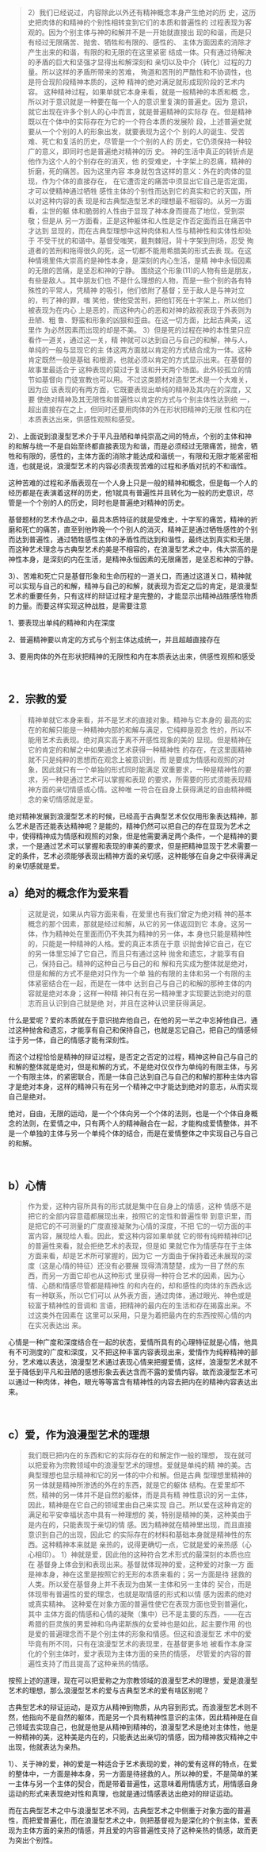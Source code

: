 <blockquote data-pid="r6OzgCUG">2）我们已经说过，内容除此以外还有精神概念本⾝产⽣绝对的历 史，这历史把⾁体的和精神的个别性相转变到它们的本质和普遍性的 过程表现为客观的。因为个别主体与神的和解并不是⼀开始就直接出 现的和谐，⽽是只有经过⽆限痛苦、抛舍、牺牲和有限的、感性的、 主体⽅⾯因素的消除才产⽣出来的和谐，有限的和⽆限的在这⾥紧密 结成⼀体。只有通过待解决的⽭盾的巨⼤和坚强才显得出和解深刻和 亲切以及中介（转化）过程的⼒量。所以这样的⽭盾所带来的苦难， 殉道和苦刑的严酷性和不协调性，也是符合现阶段精神本质的，这种 精神的绝对满⾜就形成现阶段的艺术内容。 这种精神过程，如果单就它本⾝来看，就是⼀般精神的本质和概 念，所以对于意识就是⼀种要在每⼀个⼈的意识⾥复演的普遍史。因为 意识，就它出现在许多个别⼈的⼼中⽽⾔，就是普遍精神的实际存 在。但是精神既以在个体中的实际存在为它的⼀个符合本质的发展阶 段，上述普遍史就要从⼀个个别的⼈的形象出发，就要表现为这个个 别的⼈的诞⽣、受苦难、死亡和复活的历史，尽管是⼀个个别的⼈的 历史，它仍须保持⼀种较⼴的意义，即同时也是普遍绝对精神的历 史。 神的⽣活中真正的转折点是他作为这个⼈的个别存在的消灭，他 的受难史，⼗字架上的忍痛，精神的折磨，死的痛苦。因为这⾥内容 本⾝就包含这样的意义：外在的⾁体的显现，作为个体的直接存在， 在它遭否定的痛苦中须显出它⾃⼰是否定⾯，才可以使精神通过牺牲 感性主体的个别性⽽达到它的真实和它的天国，所以对这种内容的表 现是和古典型造型艺术的理想最不相容的。从另⼀⽅⾯看，尘世的躯 体和脆弱的⼈性由于显现了神本⾝⽽提⾼了地位，受到崇敬；但是从 另⼀⽅⾯看，正是这种躯体和⼈性是定作否定⾯⽽且在痛苦中才达到 显现的，⽽在古典型理想中这种⾁体和⼈性与精神性和实体性却处于 不受⼲扰的和谐中。基督受嗤笑，戴荆棘冠，背⼗字架到刑场，忍受 殉道者的苦刑和拖得很久的死，这⼀切都不能⽤希腊美的形式去表 现。在这种情境⾥伟⼤崇⾼的是神性本⾝，是深刻的内⼼⽣活，是精 神中永恒因素的⽆限的苦痛，是坚忍和神的宁静。 围绕这个形象(11)的⼈物有些是朋友，有些是敌⼈。其中朋友们也 不是什么理想的⼈物，⽽是⼀些个别的各有特殊性的平常⼈，凭精神 的吸引，他们依附了基督；⾄于敌⼈是与神对⽴的，判了神的罪，嗤 笑他，使他受苦刑，把他钉死在⼗字架上，所以他们被表现为在内⼼ 上是恶的，⽽这种内⼼的恶和对神的敌视表现于外表则为丑陋、粗 鲁、野蛮和形象的凶狠和歪曲。在这⼀切⽅⾯，⽐起古典美，这⾥作 为必然因素⽽出现的却是不美。 3）但是死的过程在神的本性⾥只应看作⼀道关，通过这⼀关，精 神就可以达到⾃⼰与⾃⼰的和解，神与⼈，单纯的⼀般与显现它的主 体这两⽅⾯就以肯定的⽅式结合成为⼀体。这种肯定既然⼀般是基础 和根源，也就必须以肯定的⽅式显⽰出来。在基督的故事⾥最适合于 这种表现的莫过于复活和升天两个场⾯。此外较孤⽴的情节如基督向 门徒宣教也可以⽤。不过这类题材对造型艺术是⼀个⼤难关，因为应 该表现的有两⽅⾯，它既要表现出单纯的精神及其内在的深度，⼜要 使绝对精神及其⽆限性和普遍性以肯定的⽅式与个别主体性达到统 ⼀，超出直接存在之上，但同时还要⽤⾁体的外在形状把精神的⽆限 性和内在本质表达出来，供感性观照和感受。</blockquote><p data-pid="13v_3IQQ">2）、上面说到浪漫型艺术介于平凡丑陋和单纯崇高之间的特点，个别的主体和神的和解与统一不是自始至终都直接表现为和谐，而是必须经过无限痛苦，抛舍，牺牲和有限的，感性的，主体方面的消除才能达成和谐统一，有限和无限才能紧密相连，也就是说，浪漫型艺术的内容必须表现苦难的过程和矛盾对抗的不和谐性。</p><p data-pid="-0kVuQVa">这种苦难的过程和矛盾表现在一个人身上只是一般的精神和概念，但是每一个人的经历都是在表演着这样的历史，他1就具有普遍性并且转化为一般的历史意识，尽管是一个个别的人的历史，同时也是普遍绝对精神的历史。</p><p data-pid="yJZe0hQT">基督题材的艺术作品之中，最具本质特征的就是受难史，十字军的痛苦，精神的折磨和死亡的痛苦，直至到他昨晚一个个别人的消灭，精神正是通过牺牲感性的个别而达到普遍性，通过牺牲感性主体的矛盾性而达到和谐性，最终达到真实和无限，而这种艺术理念与古典型艺术的美是不相容的，在浪漫型艺术之中，伟大崇高的是神性本身，是深刻的内在生活，是精神永恒因素的无限痛苦，是坚忍和神的宁静。</p><p data-pid="knFxxYTh">3）、苦难和死亡只是基督形象和生命历程的一道关口，而通过这道关口，精神就可以实现与自己的和解，精神与自己的和解，就表现为否定之后的肯定，是浪漫型艺术的重要任务，只有这样的辩证过程才是完整的，才能显示出精神战胜感性物质的力量。而要这样实现这种战胜，是需要注意</p><p data-pid="7UFNlXPm">1、要表现出单纯的精神和内在深度</p><p data-pid="FHaGWdhF">2、普遍精神要以肯定的方式与个别主体达成统一，并且超越直接存在</p><p data-pid="ayFyQEom">3、要用肉体的外在形状把精神的无限性和内在本质表达出来，供感性观照和感受</p><p><br></p><h2>2．宗教的爱</h2><blockquote data-pid="dB-VN0wm">精神单就它本⾝来看，并不是艺术的直接对象。精神与它本⾝的 最⾼的实在的和解只能是⼀种精神内部的和解与满⾜，它纯粹是观念 性的，所以不能⽤艺术去表现。绝对真实⾼于离不开感性现象的美的 显现。但是精神在它的肯定的和解之中如果通过艺术获得⼀种精神性 的存在，在这⾥⾯精神就不只是纯粹的思想⽽在观念上被意识到，⽽ 是要成为情感和观照的对象，因此就只有⼀个单独的形式同时能满⾜ 双重要求，⼀种是精神性的要求，另⼀种是通过艺术可以掌握和表现 的要求，所需要的形式须能表现精神⽅⾯的亲切情感或⼼情。这种唯 ⼀符合在⾃⾝上获得满⾜的⾃由精神概念的亲切情感就是爱。 </blockquote><p data-pid="kW0_ztSt">绝对精神发展到浪漫型艺术的时候，已经高于古典型艺术仅仅用形象表达精神，那么艺术是否还能表达精神呢？是能的，精神仍然可以把自己的存在显现为艺术之中，使得精神成为情感和观照的对象，但是他需要满足两个条件，一个是精神的要求，一个是通过艺术可以掌握和表现的审美的要求，但是把精神显现于艺术需要一定的条件，艺术必须能够表现出精神方面的亲切感，这种能够在自身之中获得满足的亲切感就是爱。</p><h2>a）绝对的概念作为爱来看</h2><blockquote data-pid="FF5pifoy">这就是说，如果从内容⽅⾯来看，在爱⾥也有我们曾定为绝对精 神的基本概念的那个因素，那就是经过和解，从它的另⼀体返回到它 本⾝。这另⼀体，作为精神处在⾥⾯⽽仍不失其为精神的另⼀体，本 ⾝也只能是精神性的，只能是⼀种精神的⼈格。爱的真正本质在于意 识抛舍掉它⾃⼰，在它的另⼀体⾥忘掉了它⾃⼰，⽽且只有通过这种 抛舍和遗忘，才能享有⾃⼰，保持⾃⼰。精神的这种⾃⼰与⾃⼰的和 解和充实成为整体就是绝对，但是和解的⽅式不是绝对只作为⼀个单 独的有限的主体和另⼀个有限的主体紧密结合在⼀起，⽽是在⼀体中 达到⾃⼰与⾃⼰的和解的那种主体的内容就是绝对本⾝；这样⼀种精 神只有在另⼀精神⾥才实现要达到绝对的意志⽽且认识到⾃⼰就是绝 对，并且在这种认识⾥获得满⾜。 </blockquote><p data-pid="N97HjBkb">什么是爱呢？爱的本质就在于意识抛弃他自己，在他的另一半之中忘掉他自己，通过这种抛舍和遗忘，才能享有自己和保持自己，也就是忘记自己，把自己的情感倾注于另一体，自己的情感才能有深刻性。</p><p data-pid="eNbdcdsL">而这个过程恰恰是精神的辩证过程，是否定之否定的过程，精神这种自己与自己的和解的整体就是绝对，但是和解的方式，不是绝对仅仅作为单纯的有限主体，与另一个有限主体，的紧密联合，而是一体自己达到自己与自己的和解的那种主体内容才是绝对本身，这样的精神只有在另一个精神之中才能达到绝对的意志，从而实现自己是绝对。</p><p data-pid="BysPtVAH">绝对，自由，无限的运动，是一个个体向另一个个体的法则，也是一个个体自身概念的法则，在爱情之中，只有两个人的精神融合在一起，才能构成爱情整体，并不是一个单独的主体与另一个单纯个体的结合，而是在爱情整体之中实现自己与自己的和解。</p><p><br></p><h2>b）心情</h2><blockquote data-pid="jA8BRL2F">作为爱，这种内容所具有的形式就是集中在⾃⾝上的情感，这种 情感不是把它的全部内容意蕴都展现出来，按照它的定性和普遍性带 到意识⾥，⽽是把它的不可测量的⼴度直接凝聚为⼼情的深度，不把 它的⼀切⽅⾯的丰富内容，展现给⼈看。因此，爱这种内容如果单就 它的带有纯粹精神印记的普遍性来看，就会拒绝艺术的表现，但是如 果就它作为情感存在于主体⽅⾯来看，却是艺术所可掌握的，因为它 ⼀⽅⾯由于保持着还未展现的深度（这是⼼情的特征）还没有必要展 现得清清楚楚，成为⼀⽬了然的东⻄，⽽另⼀⽅⾯它却也从这种形式 ⾥获得⼀种符合艺术的因素，因为⼼情、⼼肠和情感尽管都是精神性 的和内在的，却和感性的⾁体的东⻄永远有⼀种联系，所以它们可以 从外表⽅⾯，通过⾁体，通过眼光、神⾊或是较富于精神性的⾳调和 ⾔语，把精神的最内在的⽣活和存在揭露出来。不过这类外在因素在 这⾥可以采⽤，只是为着把最内在的东⻄按照⼼情的内在实况表达出 来。 </blockquote><p data-pid="NOEKOD6b">心情是一种广度和深度结合在一起的状态，爱情所具有的心理特征就是心情，他具有不可测度的广度和深度，又不把这种丰富内容表现出来，爱情作为纯粹精神的部分，艺术难以表达，浪漫型艺术通过表现心情来把握爱情，这样，浪漫型艺术就不至于降低到平凡和丑陋的感想形象去表达含而不露的爱情内容。故而浪漫型艺术可以通过一种肉体，神色，眼光等等富含有精神性的内容去把内在的精神内容表达出来。</p><p><br></p><h2>c）爱，作为浪漫型艺术的理想</h2><blockquote data-pid="y1ju98W0">我们既已把内在的东⻄和它的实际存在的和解定作⼀般的理想， 现在就可以把爱称为宗教领域中的浪漫型艺术的理想。爱就是单纯的精 神的美。古典型理想也显⽰精神和它的另⼀体的中介和解。但是古典 型理想⾥精神的另⼀体就是精神所渗透的外在的东⻄，就是它的躯体 结构。在爱⾥却不然，精神的另⼀体并不是⾃然的躯体，⽽是具有精 神性意识的另⼀主体，因此，精神是在它⾃⼰的领域⾥由⾃⼰来实现 ⾃⼰。所以爱在这种肯定的满⾜和平安幸福状态中具有⼀种理想的 美，特别是精神的美，这种美由于是内在的，只能表现于亲切的情 感。因为精神就在精神⾥出现，⽽且直接意识到⾃⼰的出现，因此它 的实际存在的材料和基础本⾝就是精神性的东⻄。这种精神本来就是 亲热的，说得更确切⼀点，它就是爱的亲热感（⼼⼼相印）。 1）神就是爱，因此他的这种符合艺术形式的最深刻的本质也应在 基督⾝上体会到和表现出来。基督就体现神的爱，这种爱的对象⼀⽅ ⾯是神本⾝，神在这⾥是按照它的⽆形的本质来看的；另⼀⽅⾯是待 拯救的⼈类。所以爱在基督⾝上并不表现为由某⼀主体和另⼀主体的 契合，⽽是体现带有普遍性的爱的理念，也就是取情感的形式和以情 感为因素的绝对或真实精神。 这种爱在对象⽅⾯的普遍性使它在表现⽅⾯也受到普遍化，其中 主体⽅⾯的情感和⼼情的凝聚（集中）已不是主要的东⻄，——在古 希腊的巨灵族的男爱神和乌冉诺斯族的⼥爱神也是如此，起主要作⽤ 的也是爱的普遍理念⽽不是个别主体的形象和情感。但这和浪漫型艺 术中的爱毕竟有所不同，只有在浪漫型艺术的表现⾥，在基督更多地 被看作本⾝深化的个别主体时，爱才表现为主体⽅⾯的亲热的情感， 尽管爱的内容的普遍性⽀持了⽽且提⾼了这种亲热的情感。</blockquote><p data-pid="1-UQaJr7">按照上述的道理，现在可以把爱称之为宗教领域的浪漫型艺术的理想，爱是浪漫型艺术的理想，那么浪漫型艺术的爱与古典型艺术的爱有啥区别呢？</p><p data-pid="Y8JSDayV">古典型艺术的辩证运动，是双方从精神到物质，从内容到形式。而浪漫型艺术则不然，他指向不是自然的躯体，而是另一个具有精神性意识的主体，因此精神是在自己领域去实现自己，也就是他是从精神到精神的，浪漫型艺术是绝对主体性，他是一种精神的美，这种美是内在的，只能表达出亲切的情感，因为精神救灾精神之中出现，他就表达为亲热。</p><p data-pid="ABjKFgoo">1）、关于神的爱，神的爱是一种适合于艺术表现的爱，神的爱有这样的特点，在爱的整体中，一方面是神本身，另一方面是待拯救的人。所以神的爱，不是简单的某一主体与另一个主体的契合，而是带着普遍性，这意味着用情感方式，用情感自身运动的形式来表现绝对性和真理，也就是通过情感表达出绝对的辩证运动。</p><p data-pid="gQgE0VdQ">而在古典型艺术之中与浪漫型艺术不同，古典型艺术之中侧重于对象方面的普遍性，而把爱普遍化，而在浪漫型艺术之中，则把基督视为是深化的个别主体，爱表现为主体方面的亲热的情感，并且爱的内容普遍性支持了这种亲热的情感，故而更为突出个别性。</p>